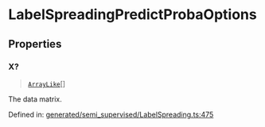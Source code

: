 # LabelSpreadingPredictProbaOptions

## Properties

### X?

> [`ArrayLike`](../types/ArrayLike.md)[]

The data matrix.

Defined in:  [generated/semi\_supervised/LabelSpreading.ts:475](https://github.com/transitive-bullshit/scikit-learn-ts/blob/122b3c0/packages/sklearn/src/generated/semi_supervised/LabelSpreading.ts#L475)
